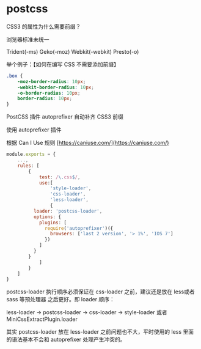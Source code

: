 # postcss

CSS3 的属性为什么需要前缀？

浏览器标准未统一

Trident(-ms) Geko(-moz) Webkit(-webkit) Presto(-o)

举个例子：【如何在编写 CSS 不需要添加前缀】
```css
.box {
	-moz-border-radius: 10px;
	-webkit-border-radius: 10px;
	-o-border-radius: 10px;
	border-radius: 10px;
}
```

PostCSS 插件 autoprefixer 自动补齐 CSS3 前缀

使用 autoprefixer 插件

根据 Can I Use 规则 [https://caniuse.com/](https://caniuse.com/)

```javascript
module.exports = {
	...,
	rules: [
		{
			test: /\.css$/,
			use:[
				'style-loader',
				'css-loader',
				'less-loader',
				{
          loader: 'postcss-loader',
          options: {
            plugins: [
              require('autoprefixer')({
                browsers: ['last 2 version', '> 1%', 'IOS 7']
              })
            ]
          }
        }
			]
		}
	]
}
```

postcss-loader 执行顺序必须保证在 css-loader 之前，建议还是放在 less或者 sass 等预处理器
之后更好。即 loader 顺序：

less-loader -> postcss-loader -> css-loader -> style-loader 或者 MiniCssExtractPlugin.loader

其实 postcss-loader 放在 less-loader 之前问题也不大，平时使用的 less 里面的语法基本不会和
 autoprefixer 处理产生冲突的。
